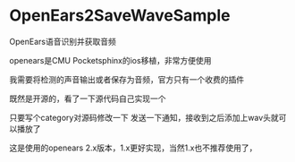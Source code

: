 # OpenEars2SaveWaveSample
OpenEars语音识别并获取音频

openears是CMU Pocketsphinx的ios移植，非常方便使用

我需要将检测的声音输出或者保存为音频，官方只有一个收费的插件

既然是开源的，看了一下源代码自己实现一个

只要写个category对源码修改一下 发送一下通知，接收到之后添加上wav头就可以播放了

这是使用的openears 2.x版本，1.x更好实现，当然1.x也不推荐使用了，
